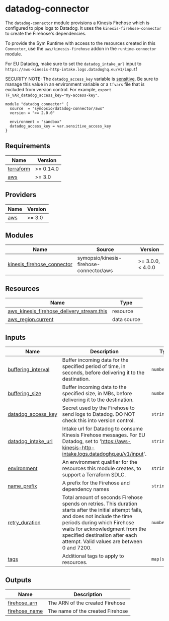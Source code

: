 # datadog-connector

The `datadog-connector` module provisions a Kinesis Firehose which is configured to pipe logs to Datadog. It uses the `kinesis-firehose-connector` to create the Firehose's dependencies.

To provide the Sym Runtime with access to the resources created in this `Connector`, use the `aws/kinesis-firehose` addon in the `runtime-connector` module.

For EU Datadog, make sure to set the `datadog_intake_url` input to `https://aws-kinesis-http-intake.logs.datadoghq.eu/v1/input`!

SECURITY NOTE: The `datadog_access_key` variable is [sensitive](https://learn.hashicorp.com/tutorials/terraform/sensitive-variables). Be sure to manage this value in an environment variable or a `tfvars` file that is excluded from version control. For example, `export TF_VAR_datadog_access_key="my-access-key"`.

```hcl
module "datadog_connector" {
  source  = "symopsio/datadog-connector/aws"
  version = ">= 2.0.0"

  environment = "sandbox"
  datadog_access_key = var.sensitive_access_key
}
```

<!-- BEGIN_TF_DOCS -->
## Requirements

| Name | Version |
|------|---------|
| <a name="requirement_terraform"></a> [terraform](#requirement\_terraform) | >= 0.14.0 |
| <a name="requirement_aws"></a> [aws](#requirement\_aws) | >= 3.0 |

## Providers

| Name | Version |
|------|---------|
| <a name="provider_aws"></a> [aws](#provider\_aws) | >= 3.0 |

## Modules

| Name | Source | Version |
|------|--------|---------|
| <a name="module_kinesis_firehose_connector"></a> [kinesis\_firehose\_connector](#module\_kinesis\_firehose\_connector) | symopsio/kinesis-firehose-connector/aws | >= 3.0.0, < 4.0.0 |

## Resources

| Name | Type |
|------|------|
| [aws_kinesis_firehose_delivery_stream.this](https://registry.terraform.io/providers/hashicorp/aws/latest/docs/resources/kinesis_firehose_delivery_stream) | resource |
| [aws_region.current](https://registry.terraform.io/providers/hashicorp/aws/latest/docs/data-sources/region) | data source |

## Inputs

| Name | Description | Type | Default | Required |
|------|-------------|------|---------|:--------:|
| <a name="input_buffering_interval"></a> [buffering\_interval](#input\_buffering\_interval) | Buffer incoming data for the specified period of time, in seconds, before delivering it to the destination. | `number` | `300` | no |
| <a name="input_buffering_size"></a> [buffering\_size](#input\_buffering\_size) | Buffer incoming data to the specified size, in MBs, before delivering it to the destination. | `number` | `5` | no |
| <a name="input_datadog_access_key"></a> [datadog\_access\_key](#input\_datadog\_access\_key) | Secret used by the Firehose to send logs to Datadog. DO NOT check this into version control. | `string` | n/a | yes |
| <a name="input_datadog_intake_url"></a> [datadog\_intake\_url](#input\_datadog\_intake\_url) | Intake url for Datadog to consume Kinesis Firehose messages. For EU Datadog, set to 'https://aws-kinesis-http-intake.logs.datadoghq.eu/v1/input'. | `string` | `"https://aws-kinesis-http-intake.logs.datadoghq.com/v1/input"` | no |
| <a name="input_environment"></a> [environment](#input\_environment) | An environment qualifier for the resources this module creates, to support a Terraform SDLC. | `string` | n/a | yes |
| <a name="input_name_prefix"></a> [name\_prefix](#input\_name\_prefix) | A prefix for the Firehose and dependency names | `string` | `""` | no |
| <a name="input_retry_duration"></a> [retry\_duration](#input\_retry\_duration) | Total amount of seconds Firehose spends on retries. This duration starts after the initial attempt fails, and does not include the time periods during which Firehose waits for acknowledgment from the specified destination after each attempt. Valid values are between 0 and 7200. | `number` | `300` | no |
| <a name="input_tags"></a> [tags](#input\_tags) | Additional tags to apply to resources. | `map(string)` | `{}` | no |

## Outputs

| Name | Description |
|------|-------------|
| <a name="output_firehose_arn"></a> [firehose\_arn](#output\_firehose\_arn) | The ARN of the created Firehose |
| <a name="output_firehose_name"></a> [firehose\_name](#output\_firehose\_name) | The name of the created Firehose |
<!-- END_TF_DOCS -->
